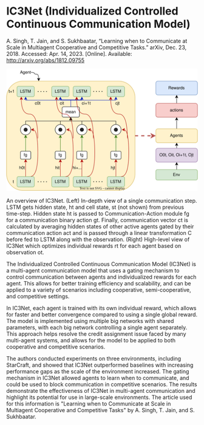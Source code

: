 # IC3Net (Individualized Controlled Continuous Communication Model)

A. Singh, T. Jain, and S. Sukhbaatar, “Learning when to Communicate at Scale in Multiagent Cooperative and Competitive Tasks.” arXiv, Dec. 23, 2018. Accessed: Apr. 14, 2023. [Online]. Available: http://arxiv.org/abs/1812.09755


![IC3Net architecture as in paper](https://raw.githubusercontent.com/hasithz/CommRL_docs/1c5db1af39a210335d3399f9a9505dc417b83cbb/assets/images/IC3Net.drawio.svg)


An overview of IC3Net. (Left) In-depth view of a single communication step. LSTM gets hidden state, ht and cell state, st (not shown) from previous time-step. Hidden state ht is passed to Communication-Action module fg for a communication binary action gt. Finally, communication vector ct is calculated by averaging hidden states of other active agents gated by their communication action act and is passed through a linear transformation C before fed to LSTM along with the observation. (Right) High-level view of IC3Net which optimizes individual rewards rt for each agent based on observation ot.

<!-- has better training efficiency than simple continuous communication model, and can be applied to semi-cooperative and competitive settings along with the cooperative settings

C3Net controls continuous communication with a gating mechanism and uses individualized rewards for each agent to gain better performance and scalability while fixing credit assignment issues.

tasks that have done in the paper are
We propose Individualized Controlled Continuous Communication Model (IC3Net), in which each agent is trained with its individualized reward and can be applied to any scenario whether cooperative or not. 2. We empirically show that based on the given scenario–using the gating mechanism–our model can learn when to communicate. The gating mechanism allows agents to block their communication; which is useful in competitive scenarios. 3. We conduct experiments on different scales in three chosen environments including StarCraft and show that IC3Net outperforms the baselines with performance gaps that increase with scale. The results show that individual rewards converge faster and better than global rewards.

we move away from the single big network controller approach. Instead, we consider multiple big networks with shared parameters each controlling a single agent separately. Each big network consists of multiple LSTM networks, each processing an observation of a single agent. However, only one of the LSTMs need to output an action because the big network is only controlling a single agent. Although this view has a little effect on the implementation (we can still use a single big network in practice), it allows us to train each agent to maximize its individual reward instead of a single global reward. This has two benefits: (i) it allows the model to be applied to both cooperative and competitive scenarios, (ii) it also helps resolve the credit assignment issue faced by many multi-agent -->

The Individualized Controlled Continuous Communication Model (IC3Net) is a multi-agent communication model that uses a gating mechanism to control communication between agents and individualized rewards for each agent. This allows for better training efficiency and scalability, and can be applied to a variety of scenarios including cooperative, semi-cooperative, and competitive settings.

In IC3Net, each agent is trained with its own individual reward, which allows for faster and better convergence compared to using a single global reward. The model is implemented using multiple big networks with shared parameters, with each big network controlling a single agent separately. This approach helps resolve the credit assignment issue faced by many multi-agent systems, and allows for the model to be applied to both cooperative and competitive scenarios.

The authors conducted experiments on three environments, including StarCraft, and showed that IC3Net outperformed baselines with increasing performance gaps as the scale of the environment increased. The gating mechanism in IC3Net allowed agents to learn when to communicate, and could be used to block communication in competitive scenarios. The results demonstrate the effectiveness of IC3Net in multi-agent communication and highlight its potential for use in large-scale environments. The article used for this information is "Learning when to Communicate at Scale in Multiagent Cooperative and Competitive Tasks" by A. Singh, T. Jain, and S. Sukhbaatar.
